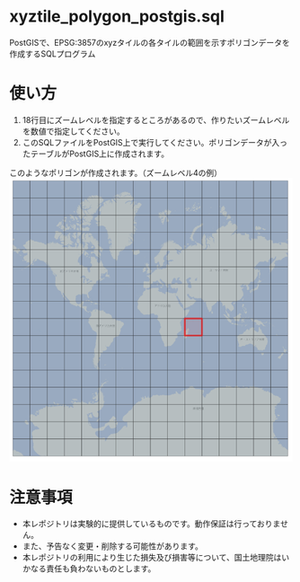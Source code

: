 # xyztile_polygon_postgis.sql
PostGISで、EPSG:3857のxyzタイルの各タイルの範囲を示すポリゴンデータを作成するSQLプログラム

# 使い方
1. 18行目にズームレベルを指定するところがあるので、作りたいズームレベルを数値で指定してください。  
2. このSQLファイルをPostGIS上で実行してください。ポリゴンデータが入ったテーブルがPostGIS上に作成されます。
  
このようなポリゴンが作成されます。（ズームレベル4の例）  
![イメージ](img.PNG)

# 注意事項
- 本レポジトリは実験的に提供しているものです。動作保証は行っておりません。
- また、予告なく変更・削除する可能性があります。
- 本レポジトリの利用により生じた損失及び損害等について、国土地理院はいかなる責任も負わないものとします。
